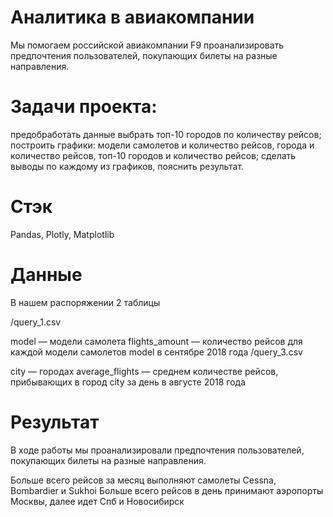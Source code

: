 # Аналитика в авиакомпании

Мы помогаем российской авиакомпании F9 проанализировать предпочтения пользователей, покупающих билеты на разные направления.

# Задачи проекта:

предобработать данные
выбрать топ-10 городов по количеству рейсов;
построить графики: модели самолетов и количество рейсов, города и количество рейсов, топ-10 городов и количество рейсов;
сделать выводы по каждому из графиков, пояснить результат.

# Стэк

Pandas, Plotly, Matplotlib

# Данные

В нашем распоряжении 2 таблицы

/query_1.csv

model — модели самолета
flights_amount — количество рейсов для каждой модели самолетов model в сентябре 2018 года
/query_3.csv

city — городах
average_flights — среднем количестве рейсов, прибывающих в город city за день в августе 2018 года

# Результат

В ходе работы мы проанализировали предпочтения пользователей, покупающих билеты на разные направления.

Больше всего рейсов за месяц выполняют самолеты Cessna, Bombardier и Sukhoi
Больше всего рейсов в день принимают аэропорты Москвы, далее идет Спб и Новосибирск
